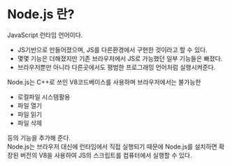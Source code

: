 # Node.js 란?

JavaScript 런타임 언어이다.

-   JS기반으로 만들어졌으며, JS를 다른환경에서 구현한 것이라고 할 수 있다.
-   몇몇 기능은 더해졌지만 기존 브라우저에서 JS로 가능했던 일부 기능들은 빠졌다.
- 브라우저뿐만 아니라 다른곳에서도 평범한 프로그래밍 언어처럼 실행시켜준다.

Node.js는 C++로 쓰인 V8코드베이스를 사용하며 브라우저에서는 불가능한 
- 로컬파일 시스템활용
- 파일 열기
- 파일 읽기
- 파일 삭제

등의 기능을 추가해 준다.  
Node.js는 브라우저 대신에 런타임에서 직접 실행되기 때문에 Node.js를 설치하면 확장된 버전의 V8을 사용하여 JS의 스크립트를 컴퓨터에서 실행할 수 있다. 